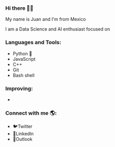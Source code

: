 ### Hi there 👋🏼
My name is Juan and I'm from Mexico 

I am a Data Science and AI enthusiast focused on 

### Languages and Tools:

- Python 🐍
- JavaScript 
- C++
- Git 
- Bash shell 

### Improving:

- 


### Connect with me 🌎:

- 🐦Twitter 
- 🧍Linkedln
- 📧Outlook
